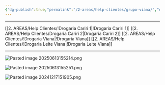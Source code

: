 ```yaml
---
{"dg-publish":true,"permalink":"/2-areas/help-clientes/grupo-viana/","dgPassFrontmatter":true,"created":"2024-12-17T15:18:52.679-03:00","updated":"2025-09-26T12:34:17.578-03:00"}
---
```


___

[[2. AREAS/Help Clientes/!Drogaria Cariri 1\|!Drogaria Cariri 1]]
[[2. AREAS/Help Clientes/Drogaria Cariri 2\|Drogaria Cariri 2]]
[[2. AREAS/Help Clientes/!Drogaria Viana\|!Drogaria Viana]]
[[2. AREAS/Help Clientes/!Drogaria Leite Viana\|!Drogaria Leite Viana]]
___


![Pasted image 20250613155214.png](/img/user/4.%20ARQUIVOS/Pasted%20image%2020250613155214.png)



![Pasted image 20250613155251.png](/img/user/4.%20ARQUIVOS/Pasted%20image%2020250613155251.png)












![Pasted image 20241217151905.png](/img/user/4.%20ARQUIVOS/Pasted%20image%2020241217151905.png)
